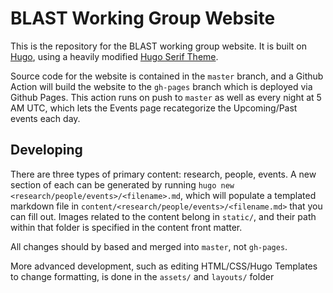 # BLAST Working Group Website

This is the repository for the BLAST working group website. It is built on [Hugo](https://gohugo.io/), using a heavily modified [Hugo Serif Theme](https://github.com/zerostaticthemes/hugo-serif-theme).

Source code for the website is contained in the `master` branch, and a Github Action will build the website to the `gh-pages` branch which is deployed via Github Pages. 
This action runs on push to `master` as well as every night at 5 AM UTC, which lets the Events page recategorize the Upcoming/Past events each day.

## Developing
There are three types of primary content: research, people, events. A new section of each can be generated by running `hugo new <research/people/events>/<filename>.md`, which will populate a templated markdown file in `content/<research/people/events>/<filename.md>` that you can fill out. 
Images related to the content belong in `static/`, and their path within that folder is specified in the content front matter.

All changes should by based and merged into `master`, not `gh-pages`. 

More advanced development, such as editing HTML/CSS/Hugo Templates to change formatting, is done in the `assets/` and `layouts/` folder
